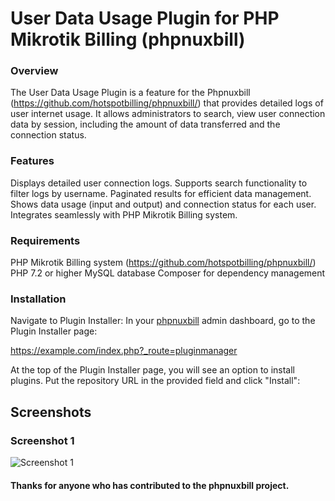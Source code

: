 # User Data Usage Plugin for PHP Mikrotik Billing (phpnuxbill)

### Overview

The User Data Usage Plugin is a feature for the Phpnuxbill (https://github.com/hotspotbilling/phpnuxbill/) that provides detailed logs of user internet usage. It allows administrators to search, view user connection data by session, including the amount of data transferred and the connection status.

### Features
Displays detailed user connection logs.
Supports search functionality to filter logs by username.
Paginated results for efficient data management.
Shows data usage (input and output) and connection status for each user.
Integrates seamlessly with PHP Mikrotik Billing system.

### Requirements

PHP Mikrotik Billing system (https://github.com/hotspotbilling/phpnuxbill/)
PHP 7.2 or higher
MySQL database
Composer for dependency management

### Installation


Navigate to Plugin Installer: 
In your [phpnuxbill](https://github.com/hotspotbilling/phpnuxbill) admin dashboard, go to the Plugin Installer page:

https://example.com/index.php?_route=pluginmanager

At the top of the Plugin Installer page, you will see an option to install plugins. Put the repository URL in the provided field and click "Install":


## Screenshots

### Screenshot 1
![Screenshot 1](https://github.com/amolood/phpnuxbill-users-data-usage-plugin/blob/main/user.png)


#### Thanks for anyone who has contributed to the phpnuxbill project.


